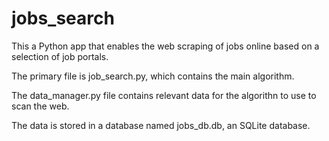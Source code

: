 # jobs_search

This a Python app that enables the web scraping of jobs online based on a selection of job portals.

The primary file is job_search.py, which contains the main algorithm.

The data_manager.py file contains relevant data for the algorithn to use to scan the web.

The data is stored in a database named jobs_db.db, an SQLite database.
